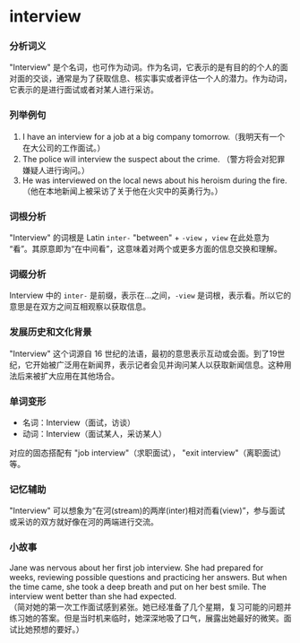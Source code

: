 # interview

### 分析词义

  

"Interview" 是个名词，也可作为动词。作为名词，它表示的是有目的的个人的面对面的交谈，通常是为了获取信息、核实事实或者评估一个人的潜力。作为动词，它表示的是进行面试或者对某人进行采访。

  

### 列举例句

  

1.  I have an interview for a job at a big company tomorrow.（我明天有一个在大公司的工作面试。）
2.  The police will interview the suspect about the crime. （警方将会对犯罪嫌疑人进行询问。）
3.  He was interviewed on the local news about his heroism during the fire.（他在本地新闻上被采访了关于他在火灾中的英勇行为。）

  

### 词根分析

  

"Interview" 的词根是 Latin `inter-` "between" + `-view` ，`view` 在此处意为 “看”。其原意即为“在中间看”，这意味着对两个或更多方面的信息交换和理解。

  

### 词缀分析

  

Interview 中的 `inter-` 是前缀，表示在…之间，`-view` 是词根，表示看。所以它的意思是在双方之间互相观察以获取信息。

  

### 发展历史和文化背景

  

"Interview" 这个词源自 16 世纪的法语，最初的意思表示互动或会面。到了19世纪，它开始被广泛用在新闻界，表示记者会见并询问某人以获取新闻信息。这种用法后来被扩大应用在其他场合。

  

### 单词变形

  

*   名词：Interview（面试，访谈）
*   动词：Interview（面试某人，采访某人）

  

对应的固态搭配有 "job interview"（求职面试）， "exit interview"（离职面试）等。

  

### 记忆辅助

  

"Interview" 可以想象为“在河(stream)的两岸(inter)相对而看(view)”，参与面试或采访的双方就好像在河的两端进行交流。

  

### 小故事

  

Jane was nervous about her first job interview. She had prepared for weeks, reviewing possible questions and practicing her answers. But when the time came, she took a deep breath and put on her best smile. The interview went better than she had expected.  
（简对她的第一次工作面试感到紧张。她已经准备了几个星期，复习可能的问题并练习她的答案。但是当时机来临时，她深深地吸了口气，展露出她最好的微笑。面试比她预想的要好。）
